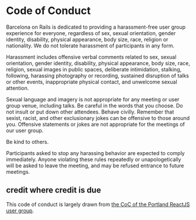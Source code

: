 # Code of Conduct

Barcelona on Rails is dedicated to providing a harassment-free user group experience for everyone, regardless of sex, sexual orientation, gender identity, disability, physical appearance, body size, race, religion or nationality. We do not tolerate harassment of participants in any form.

Harassment includes offensive verbal comments related to sex, sexual orientation, gender identity, disability, physical appearance, body size, race, religion, sexual images in public spaces, deliberate intimidation, stalking, following, harassing photography or recording, sustained disruption of talks or other events, inappropriate physical contact, and unwelcome sexual attention.

Sexual language and imagery is not appropriate for any meeting or user group venue, including talks. Be careful in the words that you choose. Do not insult or put down other attendees. Behave civilly. Remember that sexist, racist, and other exclusionary jokes can be offensive to those around you. Offensive statements or jokes are not appropriate for the meetings of our user group.

Be kind to others.

Participants asked to stop any harassing behavior are expected to comply immediately.
Anyone violating these rules repeatedly or unapologetically will be asked to leave the meeting, and may be refused entrance to future meetings.

## credit where credit is due

This code of conduct is largely drawn from [the CoC of the Portland ReactJS user group](https://github.com/portland-react-js/meetup/blob/master/code-of-conduct.md).
